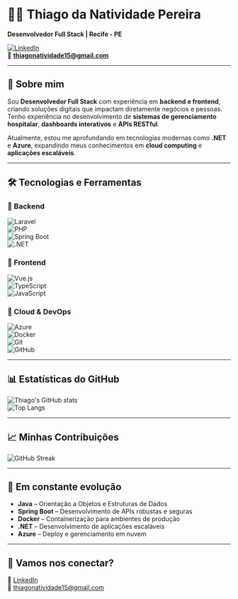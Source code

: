# 👨‍💻 Thiago da Natividade Pereira  

**Desenvolvedor Full Stack | Recife - PE**  

[![LinkedIn](https://img.shields.io/badge/LinkedIn-0077B5?style=for-the-badge&logo=linkedin&logoColor=white)](https://linkedin.com/in/thiago_natividade)  
📧 **thiagonatividade15@gmail.com**  

---

## 🚀 Sobre mim  
Sou **Desenvolvedor Full Stack** com experiência em **backend e frontend**, criando soluções digitais que impactam diretamente negócios e pessoas.  
Tenho experiência no desenvolvimento de **sistemas de gerenciamento hospitalar**, **dashboards interativos** e **APIs RESTful**.  

Atualmente, estou me aprofundando em tecnologias modernas como **.NET** e **Azure**, expandindo meus conhecimentos em **cloud computing** e **aplicações escaláveis**.  

---

## 🛠️ Tecnologias e Ferramentas  

### 🔹 Backend  
![Laravel](https://img.shields.io/badge/Laravel-red?style=for-the-badge&logo=laravel&logoColor=white)  
![PHP](https://img.shields.io/badge/PHP-777BB4?style=for-the-badge&logo=php&logoColor=white)  
![Spring Boot](https://img.shields.io/badge/SpringBoot-6DB33F?style=for-the-badge&logo=springboot&logoColor=white)  
![.NET](https://img.shields.io/badge/.NET-512BD4?style=for-the-badge&logo=dotnet&logoColor=white)  

### 🔹 Frontend  
![Vue.js](https://img.shields.io/badge/Vue.js-35495E?style=for-the-badge&logo=vue.js&logoColor=4FC08D)  
![TypeScript](https://img.shields.io/badge/TypeScript-3178C6?style=for-the-badge&logo=typescript&logoColor=white)  
![JavaScript](https://img.shields.io/badge/JavaScript-F7E017?style=for-the-badge&logo=javascript&logoColor=black)  

### 🔹 Cloud & DevOps  
![Azure](https://img.shields.io/badge/Azure-0078D4?style=for-the-badge&logo=microsoftazure&logoColor=white)  
![Docker](https://img.shields.io/badge/Docker-2496ED?style=for-the-badge&logo=docker&logoColor=white)  
![Git](https://img.shields.io/badge/Git-F05032?style=for-the-badge&logo=git&logoColor=white)  
![GitHub](https://img.shields.io/badge/GitHub-181717?style=for-the-badge&logo=github)  

---

## 📊 Estatísticas do GitHub  

![Thiago's GitHub stats](https://github-readme-stats.vercel.app/api?username=thiagonatividade&show_icons=true&theme=radical)  
![Top Langs](https://github-readme-stats.vercel.app/api/top-langs/?username=thiagonatividade&layout=compact&theme=radical)  

---

## 📈 Minhas Contribuições  

![GitHub Streak](https://github-readme-streak-stats.herokuapp.com/?user=thiagonatividade&theme=radical)  

---

## 🌱 Em constante evolução  
- **Java** – Orientação a Objetos e Estruturas de Dados  
- **Spring Boot** – Desenvolvimento de APIs robustas e seguras  
- **Docker** – Containerização para ambientes de produção  
- **.NET** – Desenvolvimento de aplicações escaláveis  
- **Azure** – Deploy e gerenciamento em nuvem  

---

## 🤝 Vamos nos conectar?  
💼 [LinkedIn](https://linkedin.com/in/thiago_natividade)  
📧 thiagonatividade15@gmail.com  
